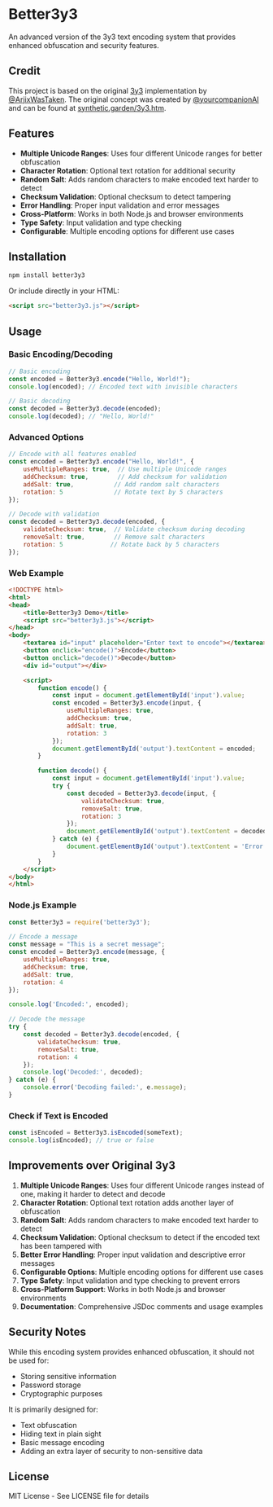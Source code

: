 # Better3y3

An advanced version of the 3y3 text encoding system that provides enhanced obfuscation and security features.

## Credit

This project is based on the original [3y3](https://github.com/ArjixWasTaken/3y3) implementation by [@ArjixWasTaken](https://github.com/ArjixWasTaken). The original concept was created by [@yourcompanionAI](https://github.com/yourcompanionAI) and can be found at [synthetic.garden/3y3.htm](https://synthetic.garden/3y3.htm).

## Features

- **Multiple Unicode Ranges**: Uses four different Unicode ranges for better obfuscation
- **Character Rotation**: Optional text rotation for additional security
- **Random Salt**: Adds random characters to make encoded text harder to detect
- **Checksum Validation**: Optional checksum to detect tampering
- **Error Handling**: Proper input validation and error messages
- **Cross-Platform**: Works in both Node.js and browser environments
- **Type Safety**: Input validation and type checking
- **Configurable**: Multiple encoding options for different use cases

## Installation

```bash
npm install better3y3
```

Or include directly in your HTML:

```html
<script src="better3y3.js"></script>
```

## Usage

### Basic Encoding/Decoding

```javascript
// Basic encoding
const encoded = Better3y3.encode("Hello, World!");
console.log(encoded); // Encoded text with invisible characters

// Basic decoding
const decoded = Better3y3.decode(encoded);
console.log(decoded); // "Hello, World!"
```

### Advanced Options

```javascript
// Encode with all features enabled
const encoded = Better3y3.encode("Hello, World!", {
    useMultipleRanges: true,  // Use multiple Unicode ranges
    addChecksum: true,        // Add checksum for validation
    addSalt: true,           // Add random salt characters
    rotation: 5              // Rotate text by 5 characters
});

// Decode with validation
const decoded = Better3y3.decode(encoded, {
    validateChecksum: true,  // Validate checksum during decoding
    removeSalt: true,        // Remove salt characters
    rotation: 5             // Rotate back by 5 characters
});
```

### Web Example

```html
<!DOCTYPE html>
<html>
<head>
    <title>Better3y3 Demo</title>
    <script src="better3y3.js"></script>
</head>
<body>
    <textarea id="input" placeholder="Enter text to encode"></textarea>
    <button onclick="encode()">Encode</button>
    <button onclick="decode()">Decode</button>
    <div id="output"></div>

    <script>
        function encode() {
            const input = document.getElementById('input').value;
            const encoded = Better3y3.encode(input, {
                useMultipleRanges: true,
                addChecksum: true,
                addSalt: true,
                rotation: 3
            });
            document.getElementById('output').textContent = encoded;
        }

        function decode() {
            const input = document.getElementById('input').value;
            try {
                const decoded = Better3y3.decode(input, {
                    validateChecksum: true,
                    removeSalt: true,
                    rotation: 3
                });
                document.getElementById('output').textContent = decoded;
            } catch (e) {
                document.getElementById('output').textContent = 'Error: ' + e.message;
            }
        }
    </script>
</body>
</html>
```

### Node.js Example

```javascript
const Better3y3 = require('better3y3');

// Encode a message
const message = "This is a secret message";
const encoded = Better3y3.encode(message, {
    useMultipleRanges: true,
    addChecksum: true,
    addSalt: true,
    rotation: 4
});

console.log('Encoded:', encoded);

// Decode the message
try {
    const decoded = Better3y3.decode(encoded, {
        validateChecksum: true,
        removeSalt: true,
        rotation: 4
    });
    console.log('Decoded:', decoded);
} catch (e) {
    console.error('Decoding failed:', e.message);
}
```

### Check if Text is Encoded

```javascript
const isEncoded = Better3y3.isEncoded(someText);
console.log(isEncoded); // true or false
```

## Improvements over Original 3y3

1. **Multiple Unicode Ranges**: Uses four different Unicode ranges instead of one, making it harder to detect and decode
2. **Character Rotation**: Optional text rotation adds another layer of obfuscation
3. **Random Salt**: Adds random characters to make encoded text harder to detect
4. **Checksum Validation**: Optional checksum to detect if the encoded text has been tampered with
5. **Better Error Handling**: Proper input validation and descriptive error messages
6. **Configurable Options**: Multiple encoding options for different use cases
7. **Type Safety**: Input validation and type checking to prevent errors
8. **Cross-Platform Support**: Works in both Node.js and browser environments
9. **Documentation**: Comprehensive JSDoc comments and usage examples

## Security Notes

While this encoding system provides enhanced obfuscation, it should not be used for:
- Storing sensitive information
- Password storage
- Cryptographic purposes

It is primarily designed for:
- Text obfuscation
- Hiding text in plain sight
- Basic message encoding
- Adding an extra layer of security to non-sensitive data

## License

MIT License - See LICENSE file for details 